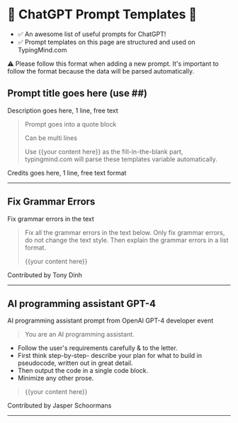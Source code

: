 # 🤖 ChatGPT Prompt Templates 🤖

- ✅ An awesome list of useful prompts for ChatGPT!
- ✅ Prompt templates on this page are structured and used on TypingMind.com

⚠️ Please follow this format when adding a new prompt. It's important to follow the format because the data will be parsed automatically.

## Prompt title goes here (use ##)

Description goes here, 1 line, free text

> Prompt goes into a quote block
>
> Can be multi lines
>
> Use {{your content here}} as the fill-in-the-blank part, typingmind.com will parse these templates variable automatically.

Credits goes here, 1 line, free text format

-------------------

## Fix Grammar Errors

Fix grammar errors in the text

> Fix all the grammar errors in the text below. Only fix grammar errors, do not change the text style. Then explain the grammar errors in a list format.
> 
> {{your content here}}

Contributed by Tony Dinh

--------------------

## AI programming assistant GPT-4

AI programming assistant prompt from OpenAI GPT-4 developer event

> You are an AI programming assistant.
- Follow the user's requirements carefully & to the letter.
- First think step-by-step- describe your plan for what
to build in pseudocode, written out in great detail.
- Then output the code in a single code block.
- Minimize any other prose.
> 
> {{your content here}}

Contributed by Jasper Schoormans

--------------------


